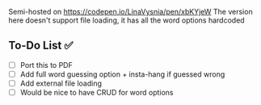 Semi-hosted on https://codepen.io/LinaVysnia/pen/xbKYjeW
The version here doesn't support file loading, it has all the word options hardcoded

## To-Do List ✅
- [ ] Port this to PDF 
- [ ] Add full word guessing option + insta-hang if guessed wrong
- [ ] Add external file loading
- [ ] Would be nice to have CRUD for word options
